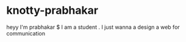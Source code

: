 # knotty-prabhakar
heyy I'm prabhakar $ I am a student . I just wanna a design a web for communication
